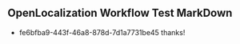 ## OpenLocalization Workflow Test MarkDown
* fe6bfba9-443f-46a8-878d-7d1a7731be45 thanks!

<!--HONumber=Jul16_HO3-->


